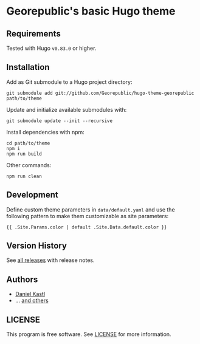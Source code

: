 # Georepublic's basic Hugo theme

## Requirements

Tested with Hugo `v0.83.0` or higher.

## Installation

Add as Git submodule to a Hugo project directory:

```
git submodule add git://github.com/Georepublic/hugo-theme-georepublic path/to/theme
```

Update and initialize available submodules with:

```
git submodule update --init --recursive
```

Install dependencies with npm:

```
cd path/to/theme
npm i
npm run build
```

Other commands:

```
npm run clean
```

## Development

Define custom theme parameters in `data/default.yaml` and use the following pattern to make them customizable as site parameters:

```
{{ .Site.Params.color | default .Site.Data.default.color }}
```

## Version History

See [all releases](https://github.com/georepublic/hugo-theme-georepublic/releases) with release notes.

## Authors

- [Daniel Kastl](https://github.com/dkastl)
- ... [and others](https://github.com/georepublic/hugo-theme-georepublic/graphs/contributors)

## LICENSE

This program is free software. See [LICENSE](LICENSE) for more information.
